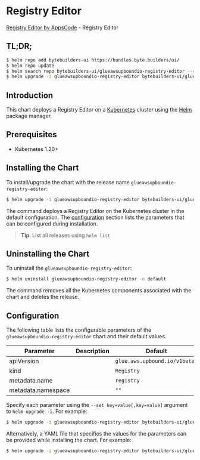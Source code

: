# Registry Editor

[Registry Editor by AppsCode](https://byte.builders) - Registry Editor

## TL;DR;

```bash
$ helm repo add bytebuilders-ui https://bundles.byte.builders/ui/
$ helm repo update
$ helm search repo bytebuilders-ui/glueawsupboundio-registry-editor --version=v0.4.18
$ helm upgrade -i glueawsupboundio-registry-editor bytebuilders-ui/glueawsupboundio-registry-editor -n default --create-namespace --version=v0.4.18
```

## Introduction

This chart deploys a Registry Editor on a [Kubernetes](http://kubernetes.io) cluster using the [Helm](https://helm.sh) package manager.

## Prerequisites

- Kubernetes 1.20+

## Installing the Chart

To install/upgrade the chart with the release name `glueawsupboundio-registry-editor`:

```bash
$ helm upgrade -i glueawsupboundio-registry-editor bytebuilders-ui/glueawsupboundio-registry-editor -n default --create-namespace --version=v0.4.18
```

The command deploys a Registry Editor on the Kubernetes cluster in the default configuration. The [configuration](#configuration) section lists the parameters that can be configured during installation.

> **Tip**: List all releases using `helm list`

## Uninstalling the Chart

To uninstall the `glueawsupboundio-registry-editor`:

```bash
$ helm uninstall glueawsupboundio-registry-editor -n default
```

The command removes all the Kubernetes components associated with the chart and deletes the release.

## Configuration

The following table lists the configurable parameters of the `glueawsupboundio-registry-editor` chart and their default values.

|     Parameter      | Description |                 Default                  |
|--------------------|-------------|------------------------------------------|
| apiVersion         |             | <code>glue.aws.upbound.io/v1beta1</code> |
| kind               |             | <code>Registry</code>                    |
| metadata.name      |             | <code>registry</code>                    |
| metadata.namespace |             | <code>""</code>                          |


Specify each parameter using the `--set key=value[,key=value]` argument to `helm upgrade -i`. For example:

```bash
$ helm upgrade -i glueawsupboundio-registry-editor bytebuilders-ui/glueawsupboundio-registry-editor -n default --create-namespace --version=v0.4.18 --set apiVersion=glue.aws.upbound.io/v1beta1
```

Alternatively, a YAML file that specifies the values for the parameters can be provided while
installing the chart. For example:

```bash
$ helm upgrade -i glueawsupboundio-registry-editor bytebuilders-ui/glueawsupboundio-registry-editor -n default --create-namespace --version=v0.4.18 --values values.yaml
```
